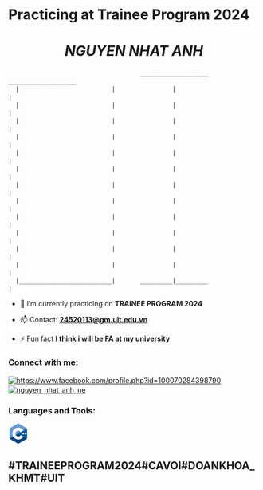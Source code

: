 # **Practicing at Trainee Program 2024**
##### <h1 align="center">*NGUYEN NHAT ANH*</h1>

                                         ___________________       ___________________  
      |                          |                |                         |                   
      |                          |                |                         |
      |                          |                |                         |
      |                          |                |                         |
      |                          |                |                         |
      |                          |                |                         |
      |                          |                |                         |
      |                          |                |                         |
      |                          |                |                         |
      |                          |                |                         |
      |                          |                |                         |
      |                          |                |                         |
      |__________________________|       _________|_________                |           


- 🔭 I’m currently practicing on **TRAINEE PROGRAM 2024**

- 📫 Contact: **24520113@gm.uit.edu.vn**

- ⚡ Fun fact **I think i will be FA at my university**

<h3 align="left">Connect with me:</h3>
<p align="left">
<a href="https://fb.com/https://www.facebook.com/profile.php?id=100070284398790" target="blank"><img align="center" src="https://raw.githubusercontent.com/rahuldkjain/github-profile-readme-generator/master/src/images/icons/Social/facebook.svg" alt="https://www.facebook.com/profile.php?id=100070284398790" height="30" width="40" /></a>
<a href="https://instagram.com/nguyen_nhat_anh_ne" target="blank"><img align="center" src="https://raw.githubusercontent.com/rahuldkjain/github-profile-readme-generator/master/src/images/icons/Social/instagram.svg" alt="nguyen_nhat_anh_ne" height="30" width="40" /></a>
</p>

<h3 align="left">Languages and Tools:</h3>
<p align="left"> <a href="https://www.w3schools.com/cpp/" target="_blank" rel="noreferrer"> <img src="https://raw.githubusercontent.com/devicons/devicon/master/icons/cplusplus/cplusplus-original.svg" alt="cplusplus" width="40" height="40"/> </a> </p>


## #TRAINEEPROGRAM2024#CAVOI#DOANKHOA_KHMT#UIT